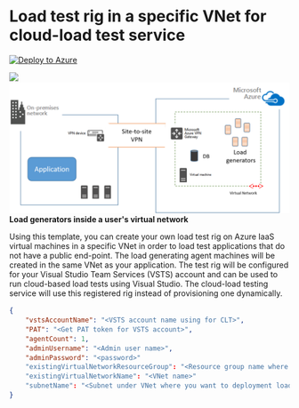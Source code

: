 # Load test rig in a specific VNet for cloud-load test service

[![Deploy to Azure](
http://azuredeploy.net/deploybutton.png)](https://portal.azure.com/#create/Microsoft.Template/uri/https%3a%2f%2fraw.githubusercontent.com%2fdpksinghal%2fazure-quickstart-templates%2fmaster%2f301-vsts-clt-loadagentrig-ontargetvnet%2fazuredeploy.json)

<a href="http://armviz.io/#/?load=https%3a%2f%2fraw.githubusercontent.com%2fdpksinghal%2fazure-quickstart-templates%2fmaster%2f301-vsts-clt-loadagentrig-ontargetvnet%2fazuredeploy.json" target="_blank">
    <img src="http://armviz.io/visualizebutton.png"/>
</a>
          
<img src="https://raw.githubusercontent.com/dpksinghal/armtemplates/master/301-vsts-cloudloadtest-rigUsingVNet/CLTAgentsOnVnet.png"/>
<b> Load generators inside a user's virtual network </b>

Using this template, you can create your own load test rig on Azure IaaS virtual machines in a specific VNet in order to load test applications that do not have a public end-point. The load generating agent machines will be created in the same VNet as your application. The test rig will be configured for your Visual Studio Team Services (VSTS) account and can be used to run cloud-based load tests using Visual Studio. The cloud-load testing service will use this registered rig instead of provisioning one dynamically.

```json
{
    "vstsAccountName": "<VSTS account name using for CLT>",
    "PAT": "<Get PAT token for VSTS account>",
    "agentCount": 1,
    "adminUsername": "<Admin user name>",
    "adminPassword": "<password>" 
	"existingVirtualNetworkResourceGroup": "<Resource group name where the Vnet exists"
	"existingVirtualNetworkName": "<VNet name>"
	"subnetName": "<Subnet under VNet where you want to deployment load agents>"
}
```
